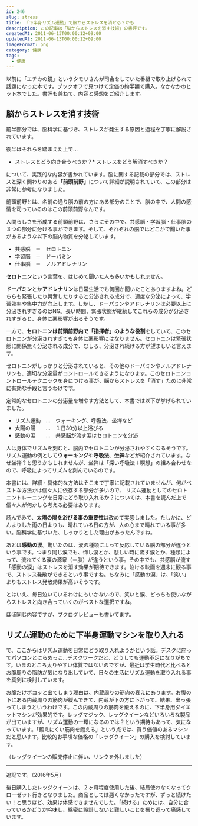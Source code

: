 ```yaml
---
id: 246
slug: stress
title: 「下半身リズム運動」で脳からストレスを消せる？かも
description: この記事は「脳からストレスを消す技術」の書評です。
createdAt: 2011-06-13T00:00:12+09:00
updatedAt: 2011-06-13T00:00:12+09:00
imageFormat: png
category: 健康
tags:
  - 健康
---
```


以前に「エチカの鏡」というタモリさんが司会をしていた番組で取り上げられて話題になった本です。ブックオフで見つけて定価の約半額で購入。なかなかのヒット本でした。書評も兼ねて、内容と感想をご紹介します。

## 脳からストレスを消す技術

前半部分では、脳科学に基づき、ストレスが発生する原因と過程を丁寧に解説されています。

後半はそれらを踏まえた上で…

* ストレスとどう向き合うべきか？* ストレスをどう解消すべきか？

について、実践的な内容が書かれています。脳に関する記載の部分では、ストレスと深く関わりのある<strong>「前頭前野」</strong>について詳細が説明されていて、この部分は非常に参考になりました。

前頭前野とは、名前の通り脳の前の方にある部分のことで、脳の中で、人間の感情を司っているのはこの前頭前野なんです。

人間らしさを形成する前頭前野は、さらにその中で、共感脳・学習脳・仕事脳の３つの部分に分ける事ができます。そして、それぞれの脳ではどこかで聞いた事があるような以下の脳内物質を分泌しています。

* 共感脳　＝　セロトニン
* 学習脳　＝　ドーパミン
* 仕事脳　＝　ノルアドレナリン

**セロトニン**という言葉を、はじめて聞いた人も多いかもしれません。

**ドーパミン**とか**アドレナリン**は日常生活でも何回か聞いたことありますよね。どちらも緊張したり興奮したりすると分泌される成分で、適度な分泌によって、学習効率や集中力が向上します。しかし、ドーパミンやアドレナリンは必要以上に分泌されすぎるのはNG。長い時間、緊張状態が継続してこれらの成分が分泌されすぎると、身体に悪影響が出るそうです。

一方で、<strong>セロトニンは前頭前野内で「指揮者」のような役割</strong>をしていて、このセロトニンが分泌されすぎても身体に悪影響にはなりません。セロトニンは緊張状態に関係無く分泌される成分で、むしろ、分泌され続ける方が望ましいと言えます。

セロトニンがしっかりと分泌されていると、その他のドーパミンやノルアドレナリンも、適切な分泌量がコントロールできるようになります。このセロトニンコントロールテクニックを身につける事が、脳からストレスを「消す」ために非常に有効な手段と言うわけです。

定常的なセロトニンの分泌量を増やす方法として、本書では以下が挙げられていました。

* リズム運動　…　ウォーキング、呼吸法、坐禅など
* 太陽の陽　　…　１日30分以上浴びる
* 感動の涙　　…　共感脳が流す涙はセロトニンを分泌

人は身体でリズムを刻むと、脳内でセロトニンが分泌されやすくなるそうです。リズム運動の例として**ウォーキング**や**呼吸法**、**坐禅**などが紹介されています。なぜ坐禅？と思うかもしれませんが、坐禅は「深い呼吸法＋瞑想」の組み合わせなので、呼吸によってリズムを刻んでいるのです。

本書には、詳細・具体的な方法はそこまで丁寧に記載されていませんが、何がベストな方法かは個々人に依存する部分が多いので、  リズム運動としてのセロトニントレーニングを日常にどう取り入れるか？については、本書を読んだ上で個々人が何かしら考える必要はあります。

読んでみて、**太陽の陽を浴びる事の重要性**は改めて実感しました。たしかに、どんよりした雨の日よりも、晴れている日の方が、人の心まで晴れている事が多い。脳科学に基づいた、しっかりとした理由があったんですね。

あとは**感動の涙**。驚いたのは、涙の種類によって反応している脳の部分が違うという事です。つまり同じ涙でも、悔し涙とか、悲しい時に流す涙とか、種類によって、流れてくる涙の源泉（＝脳）が違うという事。その中でも、共感脳が流す「感動の涙」はストレスを消す効果が期待できます。泣ける映画を週末に観る事で、ストレス発散ができるという事ですね。ちなみに「感動の涙」は、「笑い」よりもストレス発散効果が高いそうです。

とはいえ、毎日泣いているわけにもいかないので、笑いと涙、どっちも使いながらストレスと向き合っていくのがベストな選択ですね。

ほぼ同じ内容ですが、ブクログレビューも書いてます。

<app-external-link title="有田秀穂「脳からストレスを消す技術」のブクログレビュー" note="脳の構造・分泌成分を含め丁寧に解説しながら読みやすく書いてあり、説得力があり分かりやすかったです。" link="https://booklog.jp/users/mujiota/archives/1/4763198602" img-file-name="booklog.png"></app-external-link>

## リズム運動のために下半身運動マシンを取り入れる

で、ここからはリズム運動を日常にどう取り入れようかという話。デスクに座ってパソコンとにらめっこ…デスクワークだと、どうしても運動不足になりがちです。いまのところ太りやすい体質ではないのですが、最近は学生時代と比べるとお腹周りの脂肪が気になり出していて、日々の生活にリズム運動を取り入れる事を真剣に検討しています。

お腹だけポコッと出てしまう理由は、内蔵周りの筋肉の衰えにあります。お腹の下にある内蔵周りの筋肉が緩んできて、内蔵が下の方に下がって、結果、出っ張ってしまうというわけです。この内蔵周りの筋肉を鍛えるのに、下半身用ダイエットマシンが効果的です。レッグマジック、レッグクイーンなどいろいろな製品が出ていますが、リズム運動の一環になるのでは？という期待もあって、気になっています。「鍛えにくい筋肉を鍛える」という点では、買う価値のあるマシンだと思います。比較的お手頃な価格の「レッグクイーン」の購入を検討しています。

（レッグクイーンの販売停止に伴い、リンクを外しました）

* * *

追記です。（2016年5月）

後日購入したレッグクイーンは、２ヶ月程度使用した後、結局使わなくなってクローゼット行きとなりました。商品としては悪くなかったですが、ずっと続けたい！と思うほど、効果は体感できませんでした。「続ける」ためには、自分に合っているかどうか吟味し、綿密に設計しないと難しいことを振り返って痛感しています。
